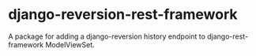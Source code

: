 # django-reversion-rest-framework

A package for adding a django-reversion history endpoint to django-rest-framework ModelViewSet.
